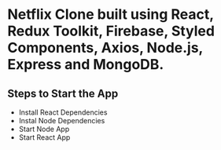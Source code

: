 # Netflix Clone built using React, Redux Toolkit, Firebase, Styled Components, Axios, Node.js, Express and MongoDB.

## Steps to Start the App

- Install React Dependencies
- Instal Node Dependencies
- Start Node App
- Start React App
